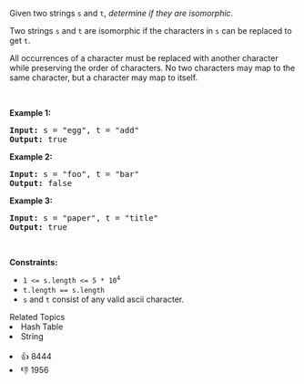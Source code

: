 <p>Given two strings <code>s</code> and <code>t</code>, <em>determine if they are isomorphic</em>.</p>

<p>Two strings <code>s</code> and <code>t</code> are isomorphic if the characters in <code>s</code> can be replaced to get <code>t</code>.</p>

<p>All occurrences of a character must be replaced with another character while preserving the order of characters. No two characters may map to the same character, but a character may map to itself.</p>

<p>&nbsp;</p> 
<p><strong class="example">Example 1:</strong></p> 
<pre><strong>Input:</strong> s = "egg", t = "add"
<strong>Output:</strong> true
</pre>
<p><strong class="example">Example 2:</strong></p> 
<pre><strong>Input:</strong> s = "foo", t = "bar"
<strong>Output:</strong> false
</pre>
<p><strong class="example">Example 3:</strong></p> 
<pre><strong>Input:</strong> s = "paper", t = "title"
<strong>Output:</strong> true
</pre> 
<p>&nbsp;</p> 
<p><strong>Constraints:</strong></p>

<ul> 
 <li><code>1 &lt;= s.length &lt;= 5 * 10<sup>4</sup></code></li> 
 <li><code>t.length == s.length</code></li> 
 <li><code>s</code> and <code>t</code> consist of any valid ascii character.</li> 
</ul>

<div><div>Related Topics</div><div><li>Hash Table</li><li>String</li></div></div><br><div><li>👍 8444</li><li>👎 1956</li></div>